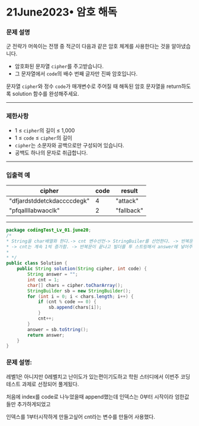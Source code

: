 # 21June2023• 암호 해독

### **문제 설명**

군 전략가 머쓱이는 전쟁 중 적군이 다음과 같은 암호 체계를 사용한다는 것을 알아냈습니다.

- 암호화된 문자열 `cipher`를 주고받습니다.
- 그 문자열에서 `code`의 배수 번째 글자만 진짜 암호입니다.

문자열 `cipher`와 정수 `code`가 매개변수로 주어질 때 해독된 암호 문자열을 return하도록 solution 함수를 완성해주세요.

---

### 제한사항

- 1 ≤ `cipher`의 길이 ≤ 1,000
- 1 ≤ `code` ≤ `cipher`의 길이
- `cipher`는 소문자와 공백으로만 구성되어 있습니다.
- 공백도 하나의 문자로 취급합니다.

---

### 입출력 예

| cipher | code | result |
| --- | --- | --- |
| "dfjardstddetckdaccccdegk" | 4 | "attack" |
| "pfqallllabwaoclk" | 2 | "fallback" |

---

```java
package codingTest_Lv_01.june20;
/*
* String을 char배열화 한다.-> cnt 변수선언-> StringBuiler를 선언한다. -> 반복문을 돌린다 -> 만약 cnt가 code 로 나눈값이 == 0 이라면 빌더에 chars[i]를 append
* -> cnt는 계속 1씩 증가함. -> 반복문이 끝나고 빌더를 투 스트링해서 answer에 넣어주고 return.
*
* */
public class Solution {
    public String solution(String cipher, int code) {
        String answer = "";
        int cnt = 1;
        char[] chars = cipher.toCharArray();
        StringBuilder sb = new StringBuilder();
        for (int i = 0; i < chars.length; i++) {
            if (cnt % code == 0) {
                sb.append(chars[i]);
            }
            cnt++;
        }
        answer = sb.toString();
        return answer;
    }
}
```

### **문제 설명:**

레벨1은 아니지만 0레벨치고 난이도가 있는편이기도하고 학원 스터디에서 이번주 코딩테스트 과제로 선정되어 풀게됬다. 

처음에 index를 code로 나누었을때 append했는데 인덱스는 0부터 시작이라 엄한값들만 추가하게되었고 

인덱스를 1부터시작하게 만들고싶어 cnt라는 변수를 만들어 사용했다.
